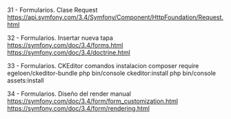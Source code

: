 31 - Formularios. Clase Request
  https://api.symfony.com/3.4/Symfony/Component/HttpFoundation/Request.html

32 - Formularios. Insertar nueva tapa
  https://symfony.com/doc/3.4/forms.html
  https://symfony.com/doc/3.4/doctrine.html

33 - Formularios. CKEditor 
   comandos instalacion
      composer require egeloen/ckeditor-bundle
      php bin/console ckeditor:install
      php bin/console assets:install

34 - Formularios. Diseño del render manual
  https://symfony.com/doc/3.4/form/form_customization.html
  https://symfony.com/doc/3.4/form/rendering.html